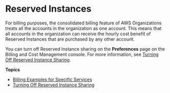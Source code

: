 # Reserved Instances<a name="ri-behavior"></a>

For billing purposes, the consolidated billing feature of AWS Organizations treats all the accounts in the organization as one account\. This means that all accounts in the organization can receive the hourly cost benefit of Reserved Instances that are purchased by any other account\.

You can turn off Reserved Instance sharing on the **Preferences** page on the Billing and Cost Management console\. For more information, see [Turning Off Reserved Instance Sharing](ri-turn-off.md)\.

**Topics**
+ [Billing Examples for Specific Services](consolidatedbilling-other.md)
+ [Turning Off Reserved Instance Sharing](ri-turn-off.md)